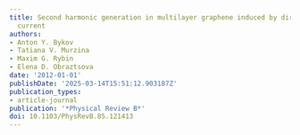 ```yaml
---
title: Second harmonic generation in multilayer graphene induced by direct electric
  current
authors:
- Anton Y. Bykov
- Tatiana V. Murzina
- Maxim G. Rybin
- Elena D. Obraztsova
date: '2012-01-01'
publishDate: '2025-03-14T15:51:12.903187Z'
publication_types:
- article-journal
publication: '*Physical Review B*'
doi: 10.1103/PhysRevB.85.121413
---
```

